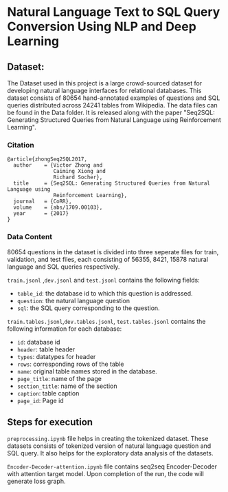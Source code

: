 # Natural Language Text to SQL Query Conversion Using NLP and Deep Learning



## Dataset:

The Dataset used in this project is a large crowd-sourced dataset for developing natural language interfaces for relational databases. This dataset consists of 80654 hand-annotated examples of questions and SQL queries distributed across 24241 tables from Wikipedia. The data files can be found in the Data folder. It is released along with the paper "Seq2SQL: Generating Structured Queries from Natural Language using Reinforcement Learning".

### Citation
```
@article{zhongSeq2SQL2017,
  author    = {Victor Zhong and
               Caiming Xiong and
               Richard Socher},
  title     = {Seq2SQL: Generating Structured Queries from Natural Language using
               Reinforcement Learning},
  journal   = {CoRR},
  volume    = {abs/1709.00103},
  year      = {2017}
}
```
### Data Content

80654 questions in the dataset is divided into three seperate files for train, validation, and test files, each consisting of 56355, 8421, 15878 natural language and SQL queries respectively.

`train.jsonl` ,`dev.jsonl` and `test.jsonl` contains the following fields:

- `table_id`: the database id to which this question is addressed.
- `question`: the natural language question
- `sql`: the SQL query corresponding to the question.
 
`train.tables.jsonl`,`dev.tables.jsonl`, `test.tables.jsonl`  contains the following information for each database:

- `id`: database id
- `header`: table header
- `types`: datatypes for header 
- `rows`: corresponding rows of the table
- `name`: original table names stored in the database.
- `page_title`: name of the page
- `section_title`: name of the section
- `caption`: table caption
- `page_id`: Page id

## Steps for execution

`preprocessing.ipynb` file helps in creating the tokenized dataset. These datasets consists of tokenized version of natural language question and SQL query. It also helps for the exploratory data analysis of the datasets.

`Encoder-Decoder-attention.ipynb` file contains seq2seq Encoder-Decoder with attention target model. Upon completion of the run, the code will generate loss graph.
